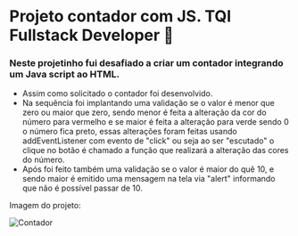 # Projeto contador com JS. TQI Fullstack Developer :rocket: 

### Neste projetinho fui desafiado a criar um contador integrando um Java script ao HTML.

- Assim como solicitado o contador foi desenvolvido.
- Na sequência foi implantando uma validação se o valor é menor que zero ou maior que zero, sendo menor é feita a alteração da cor do número  para vermelho e se maior é feita a alteração para verde sendo 0 o número fica preto, essas alterações foram feitas usando addEventListener com evento de "click" ou seja ao ser "escutado" o clique no botão é chamado a função que realizará a alteração das cores do número.
- Após foi feito também uma validação se o valor é maior do quê 10, e sendo maior é emitido uma mensagem na tela via "alert" informando que não é possível passar de 10.



Imagem do projeto:

<img src="https://i.ibb.co/pRq6s9y/Contador.png" alt="Contador" border="0">